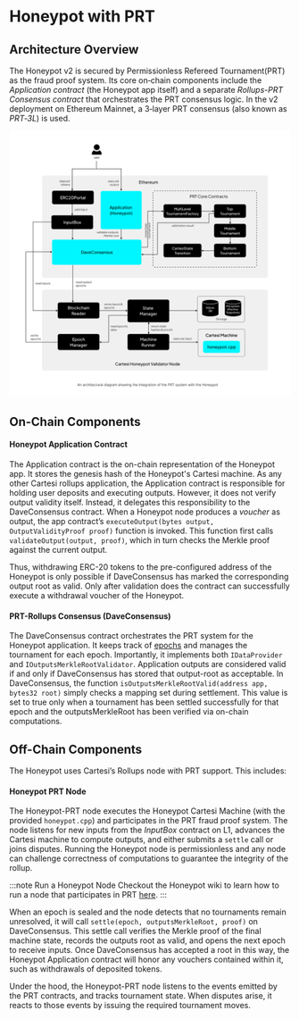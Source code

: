 # Honeypot with PRT 

## Architecture Overview

The Honeypot v2 is secured by Permissionless Refereed Tournament(PRT) as the fraud proof system. Its core on‐chain components include the _Application contract_ (the Honeypot app itself) and a separate _Rollups-PRT Consensus contract_ that orchestrates the PRT consensus logic.  In the v2 deployment on Ethereum Mainnet, a 3‑layer PRT consensus (also known as _PRT‑3L_) is used. 

![Honeypot with PRT](../images/honeypot-prt-architecture.png)

## On-Chain Components

#### **Honeypot Application Contract** 
The Application contract is the on-chain representation of the Honeypot app. It stores the genesis hash of the Honeypot's Cartesi machine. As any other Cartesi rollups application, the Application contract is responsible for holding user deposits and executing outputs. However, it does not verify output validity itself. Instead, it delegates this responsibility to the DaveConsensus contract. When a Honeypot node produces a _voucher_ as output, the app contract’s `executeOutput(bytes output, OutputValidityProof proof)` function is invoked. This function first calls `validateOutput(output, proof)`, which in turn checks the Merkle proof against the current output.

Thus, withdrawing ERC-20 tokens to the pre-configured address of the Honeypot is only possible if DaveConsensus has marked the corresponding output root as valid. Only after validation does the contract can successfully execute a withdrawal voucher of the Honeypot.

#### **PRT-Rollups Consensus (DaveConsensus)** 
The DaveConsensus contract orchestrates the PRT system for the Honeypot application. It keeps track of [epochs](../../../fraud-proofs/fraud-proof-basics/epochs) and manages the tournament for each epoch. Importantly, it implements both `IDataProvider` and `IOutputsMerkleRootValidator`. Application outputs are considered valid if and only if DaveConsensus has stored that output-root as acceptable. In DaveConsensus, the function `isOutputsMerkleRootValid(address app, bytes32 root)` simply checks a mapping set during settlement. This value is set to true only when a tournament has been settled successfully for that epoch and the outputsMerkleRoot has been verified via on-chain computations.

## Off-Chain Components

The Honeypot uses Cartesi’s Rollups node with PRT support. This includes:

#### **Honeypot PRT Node** 
The Honeypot-PRT node executes the Honeypot Cartesi Machine (with the provided `honeypot.cpp`) and participates in the PRT fraud proof system. The node listens for new inputs from the _InputBox_ contract on L1, advances the Cartesi machine to compute outputs, and either submits a `settle` call or joins disputes. Running the Honeypot node is permissionless and any node can challenge correctness of computations to guarantee the integrity of the rollup.

:::note Run a Honeypot Node
Checkout the Honeypot wiki to learn how to run a node that participates in PRT [here](https://github.com/cartesi/honeypot/wiki).
:::

When an epoch is sealed and the node detects that no tournaments remain unresolved, it will call `settle(epoch, outputsMerkleRoot, proof)` on DaveConsensus. This settle call verifies the Merkle proof of the final machine state, records the outputs root as valid, and opens the next epoch to receive inputs. Once DaveConsensus has accepted a root in this way, the Honeypot Application contract will honor any vouchers contained within it, such as withdrawals of deposited tokens.

Under the hood, the Honeypot-PRT node listens to the events emitted by the PRT contracts, and tracks tournament state. When disputes arise, it reacts to those events by issuing the required tournament moves.